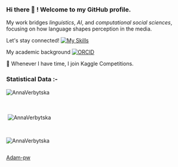 ### Hi there 👋 ! Welcome to my GitHub profile.     

My work bridges *linguistics*, *AI*, and *computational social sciences*, focusing on how language shapes perception in the media.

Let's stay connected! [![My Skills](https://skillicons.dev/icons?i=linkedin)](https://www.linkedin.com/in/annaverbytska/)

My academic background [![ORCID](https://img.shields.io/badge/ORCID-0000-0002-4462-9738-blue)](https://orcid.org/my-orcid?orcid=0000-0002-4462-9738)

👯 Whenever I have time, I join Kaggle Competitions. 

<h3>Statistical Data :-</h3>
<p><img align="middle" src="https://github-readme-stats.vercel.app/api/top-langs?username=AnnaVerbytska&amp;show_icons=true&amp;locale=en&amp;bg_color=0d1117&amp;text_color=ffffff&amp;layout=compact" alt="AnnaVerbytska" bg_color="#808080/"></p>
<br>
<p>&nbsp;<img align="middle" src="https://github-readme-stats.vercel.app/api?username=AnnaVerbytska&amp;show_icons=true&amp;locale=en&amp;bg_color=0d1117&amp;text_color=ffffff&amp;repo=convoychat" alt="AnnaVerbytska"></p>
<br>
<p><img align="middle" src="https://github-readme-streak-stats.herokuapp.com/?user=AnnaVerbytska&amp;theme=dark&amp;background=0d1117&amp;date_format=M%20j%5B%2C%20Y%5D" alt="AnnaVerbytska"></p>
<p align="left"> <a href="https://twitter.com/" target="blank"><img src="https://img.shields.io/twitter/follow/?logo=twitter&amp;style=for-the-badge" alt=""></a> </p>
<p><a href="https://github.com/AnnaVerbytska">Adam-pw</a></p> 
